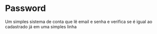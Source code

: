 # Password
Um simples sistema de conta que lê email e senha e verifica se é igual ao cadastrado já em uma simples linha
